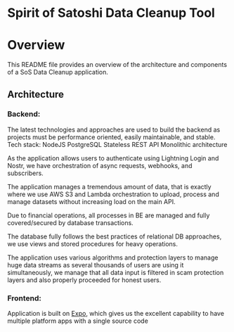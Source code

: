 # Spirit of Satoshi Data Cleanup Tool

# Overview
This README file provides an overview of the architecture and components of a SoS Data Cleanup application.

## Architecture
### Backend:
The latest technologies and approaches are used to build the backend as projects must be performance oriented, easily maintainable, and stable.
Tech stack:
NodeJS
PostgreSQL
Stateless REST API
Monolithic architecture

As the application allows users to authenticate using Lightning Login and Nostr, we have orchestration of async requests, webhooks, and subscribers.

The application manages a tremendous amount of data, that is exactly where we use AWS S3 and Lambda orchestration to upload, process and manage datasets without increasing load on the main API.

Due to financial operations, all processes in BE are managed and fully covered/secured by database transactions.

The database fully follows the best practices of relational DB approaches, we use views and stored procedures for heavy operations.

The application uses various algorithms and protection layers to manage huge data streams as several thousands of users are using it simultaneously, we manage that all data input is filtered in scam protection layers and also properly proceeded for honest users.

### Frontend:
Application is built on [Expo](https://expo.dev/ "Expo"), which gives us the excellent capability to have multiple platform apps with a single source code

